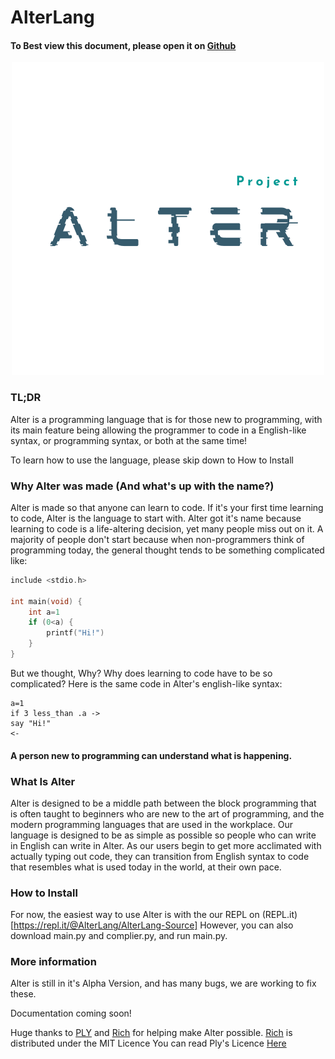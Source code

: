# AlterLang

#### To Best view this document, please open it on [Github](https://www.github.com/Atharv-Attri/AlterLang-Source)

<p align="center">
  <img src="https://github.com/Atharv-Attri/AlterLang-Source/blob/master/media/ALTER_WHITE.png?raw=true"/>
</p>


### TL;DR
Alter is a programming language that is for those new to programming, with its main feature being allowing the programmer to code in a English-like syntax, or programming syntax, or both at the same time!

To learn how to use the language, please skip down to How to Install

### Why Alter was made (And what's up with the name?)
Alter is made so that anyone can learn to code. If it's your first time learning to code, Alter is the language to 
start with. Alter got it's name because learning to code is a life-altering decision, yet many people miss out on it. A majority of people don't start because when non-programmers think of programming today, the general thought tends to be something complicated like:

```C
include <stdio.h>

int main(void) {
    int a=1
    if (0<a) {
        printf("Hi!")
    }
} 
```
But we thought, Why? Why does learning to code have to be so complicated? 
Here is the same code in Alter's english-like syntax:
```
a=1
if 3 less_than .a ->
say "Hi!"
<-
```
#### A person new to programming can understand what is happening.

### What Is Alter
Alter is designed to be a middle path between the block programming that is often taught to beginners who are new to the art of programming, and the modern programming languages that are used in the workplace. Our language is designed to be as simple as possible so people who can write in English can write in Alter. As our users begin to get more acclimated with actually typing out code, they can transition from English syntax to code that resembles what is used today in the world, at their own pace.
### How to Install
For now, the easiest way to use Alter is with the our REPL on (REPL.it)[https://repl.it/@AlterLang/AlterLang-Source]
However, you can also download main.py and complier.py, and run main.py. 

### More information
Alter is still in it's Alpha Version, and has many bugs, we are working to fix these. 

Documentation coming soon!

Huge thanks to [PLY](https://github.com/dabeaz/ply) and [Rich](https://github.com/willmcgugan/rich) for helping make Alter possible.
[Rich](https://github.com/willmcgugan/rich) is distributed under the MIT Licence
You can read Ply's Licence [Here](https://github.com/dabeaz/ply)

